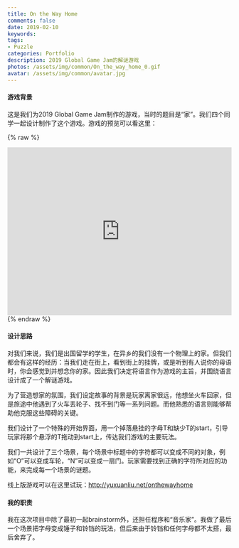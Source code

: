 ```yaml
---
title: On the Way Home
comments: false
date: 2019-02-10
keywords: 
tags:
- Puzzle
categories: Portfolio
description: 2019 Global Game Jam的解谜游戏
photos: /assets/img/common/On_the_way_home_0.gif
avatar: /assets/img/common/avatar.jpg
---
```


#### 游戏背景

这是我们为2019 Global Game Jam制作的游戏，当时的题目是“家”。我们四个同学一起设计制作了这个游戏。游戏的预览可以看这里：

{% raw %}
<div style="position: relative; width: 100%; height: 0; padding-bottom:75%;">
<iframe src="https://www.youtube.com/embed/-PGcnW6N7TQ"
	scrolling="no" border="0" frameborder="no" framespacing="0" allowfullscreen="true"
	style="position: absolute; width: 100%; height: 100%; left: 0; top: 0;"> 
	</iframe>
</div>
{% endraw %}

#### 设计思路

对我们来说，我们是出国留学的学生，在异乡的我们没有一个物理上的家。但我们都会有这样的经历：当我们走在街上，看到街上的挂牌，或是听到有人说你的母语时，你会感觉到并想念你的家。因此我们决定将语言作为游戏的主旨，并围绕语言设计成了一个解谜游戏。

为了营造想家的氛围，我们设定故事的背景是玩家离家很远，他想坐火车回家，但是旅途中他遇到了火车丢轮子、找不到门等一系列问题。而他熟悉的语言则能够帮助他克服这些障碍的关键。

我们设计了一个特殊的开始界面，用一个掉落悬挂的字母T和缺少T的start，引导玩家将那个悬浮的T拖动到start上，传达我们游戏的主要玩法。

我们一共设计了三个场景，每个场景中标题中的字符都可以变成不同的对象，例如“O”可以变成车轮，“N”可以变成一扇门。玩家需要找到正确的字符所对应的功能，来完成每一个场景的谜题。

线上版游戏可以在这里试玩：http://yuxuanliu.net/onthewayhome

#### 我的职责

我在这次项目中除了最初一起brainstorm外，还担任程序和“音乐家”。我做了最后一个场景把字母变成锤子和铃铛的玩法，但后来由于铃铛和任何字母都不太搭，最后舍弃了。
